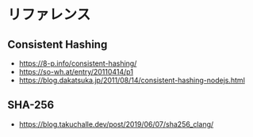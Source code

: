 # リファレンス
## Consistent Hashing
- https://8-p.info/consistent-hashing/
- https://so-wh.at/entry/20110414/p1
- https://blog.dakatsuka.jp/2011/08/14/consistent-hashing-nodejs.html

## SHA-256
- https://blog.takuchalle.dev/post/2019/06/07/sha256_clang/
